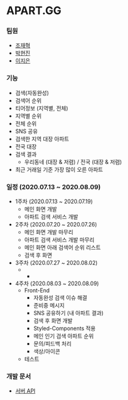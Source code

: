 # APART.GG	

### 팀원	
* [조재혁](https://github.com/ro0opf)	
* [박현진](https://github.com/92phantom)	
* [이지은]()	

### 기능	
* 검색(자동완성)	
* 검색어 순위	
* 티어정보 (지역별, 전체)	
* 지역별 순위	
* 전체 순위	
* SNS 공유	
* 검색한 지역 대장 아파트	
* 전국 대장 	
* 검색 결과	
   * 우리동네 (대장 & 저렴) / 전국 (대장 & 저렴)	
* 최근 거래일 기준 가장 많이 오른 아파트	

### 일정 (2020.07.13 ~ 2020.08.09)	
* 1주차 (2020.07.13 ~ 2020.07.19)	
    * 메인 화면 개발	
    * 아파트 검색 서비스 개발	
* 2주차 (2020.07.20 ~ 2020.07.26)	
    * 메인 화면 개발 마무리	
    * 아파트 검색 서비스 개발 마무리	
    * 메인 화면 아래 검색어 순위 리스트	
    * 검색 후 화면	
* 3주차 (2020.07.27 ~ 2020.08.02)	
    * -	
* 4주차 (2020.08.03 ~ 2020.08.09)	
    * Front-End	
        * 자동완성 검색 이슈 해결	
        * 준비중 메시지	
        * SNS 공유하기 (내 아파트 결과)	
        * 검색 후 화면 개발	
        * Styled-Components 적용	
        * 메인 인기 검색 아파트 순위	
        * 문의/피드백 처리	
        * 색상/아이콘	
    * 테스트	

### 개발 문서	
* [서버 API](https://docs.google.com/spreadsheets/d/100li-6ZxayB3BYJ6As9CsMYNf6Ec4_rx7YTi8-3NRzw/edit?usp=sharing)